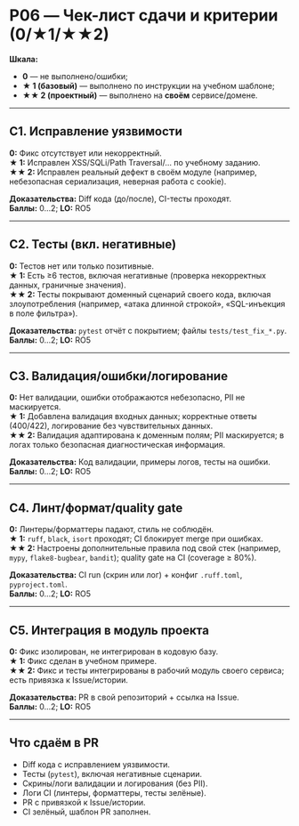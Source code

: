 # P06 — Чек-лист сдачи и критерии (0/★1/★★2)

**Шкала:**
- **0** — не выполнено/ошибки;
- **★ 1 (базовый)** — выполнено по инструкции на учебном шаблоне;
- **★★ 2 (проектный)** — выполнено на **своём** сервисе/домене.

---

## C1. Исправление уязвимости
**0:** Фикс отсутствует или некорректный.  
**★ 1:** Исправлен XSS/SQLi/Path Traversal/… по учебному заданию.  
**★★ 2:** Исправлен реальный дефект в своём модуле (например, небезопасная сериализация, неверная работа с cookie).  

**Доказательства:** Diff кода (до/после), CI-тесты проходят.  
**Баллы:** 0…2; **LO:** RO5

---

## C2. Тесты (вкл. негативные)
**0:** Тестов нет или только позитивные.  
**★ 1:** Есть ≥6 тестов, включая негативные (проверка некорректных данных, граничные значения).  
**★★ 2:** Тесты покрывают доменный сценарий своего кода, включая злоупотребления (например, «атака длинной строкой», «SQL-инъекция в поле фильтра»).  

**Доказательства:** `pytest` отчёт с покрытием; файлы `tests/test_fix_*.py`.  
**Баллы:** 0…2; **LO:** RO5

---

## C3. Валидация/ошибки/логирование
**0:** Нет валидации, ошибки отображаются небезопасно, PII не маскируется.  
**★ 1:** Добавлена валидация входных данных; корректные ответы (400/422), логирование без чувствительных данных.  
**★★ 2:** Валидация адаптирована к доменным полям; PII маскируется; в логах только безопасная диагностическая информация.  

**Доказательства:** Код валидации, примеры логов, тесты на ошибки.  
**Баллы:** 0…2; **LO:** RO5

---

## C4. Линт/формат/quality gate
**0:** Линтеры/форматтеры падают, стиль не соблюдён.  
**★ 1:** `ruff`, `black`, `isort` проходят; CI блокирует merge при ошибках.  
**★★ 2:** Настроены дополнительные правила под свой стек (например, `mypy`, `flake8-bugbear`, `bandit`); quality gate на CI (coverage ≥ 80%).  

**Доказательства:** CI run (скрин или лог) + конфиг `.ruff.toml`, `pyproject.toml`.  
**Баллы:** 0…2; **LO:** RO5

---

## C5. Интеграция в модуль проекта
**0:** Фикс изолирован, не интегрирован в кодовую базу.  
**★ 1:** Фикс сделан в учебном примере.  
**★★ 2:** Фикс и тесты интегрированы в рабочий модуль своего сервиса; есть привязка к Issue/истории.  

**Доказательства:** PR в свой репозиторий + ссылка на Issue.  
**Баллы:** 0…2; **LO:** RO5

---

## Что сдаём в PR
- Diff кода с исправлением уязвимости.  
- Тесты (`pytest`), включая негативные сценарии.  
- Скрины/логи валидации и логирования (без PII).  
- Логи CI (линтеры, форматтеры, тесты зелёные).  
- PR с привязкой к Issue/истории.  
- CI зелёный, шаблон PR заполнен.
